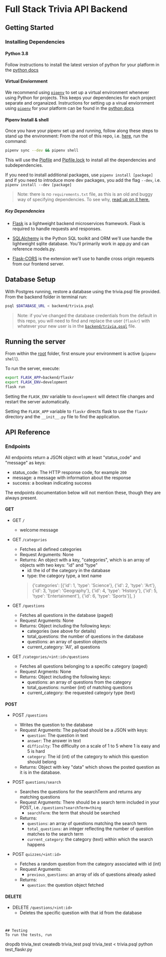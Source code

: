 # Full Stack Trivia API Backend

## Getting Started

### Installing Dependencies

#### Python 3.8

Follow instructions to install the latest version of python for your platform in the [python docs](https://docs.python.org/3/using/unix.html#getting-and-installing-the-latest-version-of-python)

#### Virtual Enviornment

We recommend using [`pipenv`](https://pipenv-fork.readthedocs.io/en/latest/) to set up a virtual environment whenever using Python for projects. This keeps your dependencies for each project separate and organaized. Instructions for setting up a virual enviornment using [`pipenv`](https://pipenv-fork.readthedocs.io/en/latest/) for your platform can be found in the [python docs](https://packaging.python.org/tutorials/managing-dependencies/?highlight=pipenv)

#### Pipenv Install & shell

Once you have your pipenv set up and running, follow along these steps to stand up the environment:
From the root of this repo, i.e. [here](../.), run the command:

```bash
pipenv sync --dev && pipenv shell
```

This will use the [Pipfile](../Pipfile) and [Pipfile.lock](../Pipfile.lock) to install all the dependencies and subdependencies.

If you need to install additional packages, use `pipenv install [package]` and if you need to introduce more dev packages, you add the flag `--dev`, i.e. `pipenv install --dev [package]`

> Note: there is no `requirements.txt` file, as this is an old and buggy way of specifying dependencies.  To see why,  [read up on it here.](https://realpython.com/pipenv-guide/#dependency-management-with-requirementstxt)

##### Key Dependencies

- [Flask](http://flask.pocoo.org/)  is a lightweight backend microservices framework. Flask is required to handle requests and responses.

- [SQLAlchemy](https://www.sqlalchemy.org/) is the Python SQL toolkit and ORM we'll use handle the lightweight sqlite database. You'll primarily work in app.py and can reference models.py.

- [Flask-CORS](https://flask-cors.readthedocs.io/en/latest/#) is the extension we'll use to handle cross origin requests from our frontend server.

## Database Setup
With Postgres running, restore a database using the trivia.psql file provided. From the backend folder in terminal run:
```bash
psql $DATABASE_URL < backend/trivia.psql
```

> Note: if you've changed the database credentials from the default in this repo,
> you will need to find and replace the user (`flaskr`) with whatever your new user
> is in the [`backend/trivia.psql`](backend/trivia.psql) file.

## Running the server

From within the [root](../.) folder, first ensure your environment is active (`pipenv shell`).

To run the server, execute:

```bash
export FLASK_APP=backend/flaskr
export FLASK_ENV=development
flask run
```

Setting the `FLASK_ENV` variable to `development` will detect file changes and restart the server automatically.

Setting the `FLASK_APP` variable to `flaskr` directs flask to use the `flaskr` directory and the `__init__.py` file to find the application.

## API Reference

### Endpoints
All endpoints return a JSON object with at least "status_code" and "message" as keys:
- status_code: The HTTP response code, for example `200`
- message: a message with information about the response
- success: a boolean indicating success

The endpoints documentation below will not mention these, though they are always present.

#### GET

- GET `/`
  - welcome message


- GET `/categories`
  - Fetches all defined categories
  - Request Arguments: None
  - Returns: An object with a key, "categories", which is an array of objects with two keys: "id" and "type"
    - id: the id of the category in the database
    - type: the category type, a text name
    > {'categories': [{'id': 1, 'type': 'Science'}, {'id': 2, 'type': 'Art'}, {'id': 3, 'type': 'Geography'}, {'id': 4, 'type': 'History'}, {'id': 5, 'type': 'Entertainment'}, {'id': 6, 'type': 'Sports'}], }


- GET `/questions`
  - Fetches all questions in the database (paged)
  - Request Arguments: None
  - Returns: Object including the following keys:
    - categories (see above for details)
    - total_questions: the number of questions in the database
    - questions: an array of question objects
    - current_category: 'All', all questions


- GET `/categories/<int:id>/questions`
  - Fetches all questions belonging to a specific category (paged)
  - Request Argments: None
  - Returns: Object including the following keys:
    - questions: an array of questions from the category
    - total_questions: number (int) of matching questions
    - current_category: the requested category type (text)

#### POST
- POST `/questions`
  - Writes the question to the database
  - Request Arguments:
    The payload should be a JSON with keys:
    - `question`: The question in text
    - `answer`: The answer in text
    - `difficulty`: The difficulty on a scale of 1 to 5 where 1 is easy and 5 is hard
    - `category`: The id (int) of the category to which this question should belong
  - Returns: Object with key "data" which shows the posted question as it is in the database.


- POST `questions/search`
  - Searches the questions for the searchTerm and returns any matching questions
  - Request Arguments:
    There should be a search term included in your POST, i.e. `/questions?searchTerm=thing`
    - `searchTerm`: the term that should be searched
  - Returns:
    - `questions`: an array of questions matching the search term
    - `total_questions`: an integer reflecting the number of question matches to the search term
    - `current_category`: the category (text) within which the search happens

- POST `quizzes/<int:id>`
  - Fetches a random question from the category associated with id (int)
  - Request Arguments:
    - `previous_questions`: an array of ids of questions already asked
  - Returns:
    - `question`: the question object fetched

#### DELETE
- DELETE `/questions/<int:id>`
  - Deletes the specific question with that id from the database



```


## Testing
To run the tests, run
```
dropdb trivia_test
createdb trivia_test
psql trivia_test < trivia.psql
python test_flaskr.py
```
